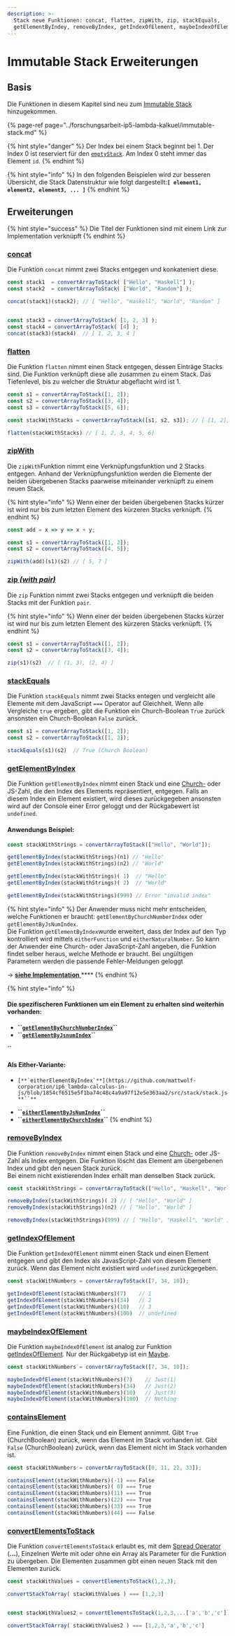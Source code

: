 ```yaml
---
description: >-
  Stack neue Funktionen: concat, flatten, zipWith, zip, stackEquals,
  getElementByIndey, removeByIndex, getIndexOfElement, maybeIndexOfElement
---
```


# Immutable Stack Erweiterungen

## Basis

Die Funktionen in diesem Kapitel sind neu zum [Immutable Stack](../forschungsarbeit-ip5-lambda-kalkuel/immutable-stack.md) hinzugekommen.

{% page-ref page="../forschungsarbeit-ip5-lambda-kalkuel/immutable-stack.md" %}

{% hint style="danger" %}
Der Index bei einem Stack beginnt bei 1. Der Index 0 ist reserviert für den [`emptyStack`](../forschungsarbeit-ip5-lambda-kalkuel/immutable-stack.md#empty-stack). Am Index 0 steht immer das Element `id`.
{% endhint %}

{% hint style="info" %}
In den folgenden Beispielen wird zur besseren Übersicht, die Stack Datenstruktur wie folgt dargestellt:**`[ element1, element2, element3, ... ]`**
{% endhint %}

## Erweiterungen

{% hint style="success" %}
Die Titel der Funktionen sind mit einem Link zur Implementation verknüpft
{% endhint %}

### [concat](https://github.com/mattwolf-corporation/ip6_lambda-calculus-in-js/blob/1854cf6515e5f1ba74c48c4a9a97f12e5e363aa2/src/stack/stack.js#L734)

Die Funktion `concat` nimmt zwei Stacks entgegen und konkateniert diese.

```javascript
const stack1  = convertArrayToStack( ["Hello", "Haskell"] );
const stack2  = convertArrayToStack( ["World", "Random"] );

concat(stack1)(stack2); // [ "Hello", "Haskell", "World", "Random" ]


const stack3 = convertArrayToStack( [1, 2, 3] );
const stack4 = convertArrayToStack( [4] );
concat(stack3)(stack4)  // [ 1, 2, 3, 4 ]
```

### [flatten](https://github.com/mattwolf-corporation/ip6_lambda-calculus-in-js/blob/1854cf6515e5f1ba74c48c4a9a97f12e5e363aa2/src/stack/stack.js#L768)

Die Funktion `flatten` nimmt einen Stack entgegen, dessen Einträge Stacks sind. Die Funktion verknüpft diese alle zusammen zu einem Stack. Das Tiefenlevel, bis zu welcher die Struktur abgeflacht wird ist 1.

```javascript
const s1 = convertArrayToStack([1, 2]);
const s2 = convertArrayToStack([3, 4]);
const s3 = convertArrayToStack([5, 6]);

const stackWithStacks = convertArrayToStack([s1, s2, s3]); // [ [1, 2], [3, 4], [5, 6] ]

flatten(stackWithStacks) // [ 1, 2, 3, 4, 5, 6]
```

### [zipWith](https://github.com/mattwolf-corporation/ip6_lambda-calculus-in-js/blob/1854cf6515e5f1ba74c48c4a9a97f12e5e363aa2/src/stack/stack.js#L795)

Die `zipWith`Funktion nimmt eine Verknüpfungsfunktion und 2 Stacks entgegen. Anhand der Verknüpfungsfunktion werden die Elemente der beiden übergebenen Stacks paarweise miteinander verknüpft zu einem neuen Stack.

{% hint style="info" %}
Wenn einer der beiden übergebenen Stacks kürzer ist wird nur bis zum letzten Element des kürzeren Stacks verknüpft.
{% endhint %}

```javascript
const add = x => y => x + y;

const s1 = convertArrayToStack([1, 2]);
const s2 = convertArrayToStack([4, 5]);

zipWith(add)(s1)(s2) // [ 5, 7 ]
```

### [zip _\(with pair\)_](https://github.com/mattwolf-corporation/ip6_lambda-calculus-in-js/blob/1854cf6515e5f1ba74c48c4a9a97f12e5e363aa2/src/stack/stack.js#L848)

Die `zip` Funktion nimmt zwei Stacks entgegen und verknüpft die beiden Stacks mit der Funktion `pair`.

{% hint style="info" %}
Wenn einer der beiden übergebenen Stacks kürzer ist wird nur bis zum letzten Element des kürzeren Stacks verknüpft.
{% endhint %}

```javascript
const s1 = convertArrayToStack([1, 2]);
const s2 = convertArrayToStack([3, 4]);

zip(s1)(s2)  // [ (1, 3), (2, 4) ]
```

### [stackEquals](https://github.com/mattwolf-corporation/ip6_lambda-calculus-in-js/blob/1854cf6515e5f1ba74c48c4a9a97f12e5e363aa2/src/stack/stack.js#L863)

Die Funktion `stackEquals` nimmt zwei Stacks entegen und vergleicht alle Elemente mit dem JavaScript `===` Operator auf Gleichheit. Wenn alle Vergleiche `true` ergeben, gibt die Funktion ein Church-Boolean `True` zurück ansonsten ein Church-Boolean `False` zurück.

```javascript
const s1 = convertArrayToStack([1, 2]);
const s2 = convertArrayToStack([1, 2]);

stackEquals(s1)(s2)  // True (Church Boolean)
```

### 

### [getElementByIndex](https://github.com/mattwolf-corporation/ip6_lambda-calculus-in-js/blob/1854cf6515e5f1ba74c48c4a9a97f12e5e363aa2/src/stack/stack.js#L242)

Die Funktion `getElementByIndex` nimmt einen Stack und eine [Church-](../forschungsarbeit-ip5-lambda-kalkuel/church-encodings-zahlen-und-boolesche-werte.md#church-zahlen) oder JS-Zahl, die den Index des Elements repräsentiert, entgegen. Falls an diesem Index ein Element existiert, wird dieses zurückgegeben ansonsten wird auf der Console einer Error geloggt und der Rückgabewert ist `undefined`. 

#### Anwendungs Beispiel:

```javascript
const stackWithStrings = convertArrayToStack(["Hello", "World"]);

getElementByIndex(stackWithStrings)(n1) // "Hello"
getElementByIndex(stackWithStrings)(n2) // "World"

getElementByIndex(stackWithStrings)( 1)  // "Hello"
getElementByIndex(stackWithStrings)( 2)  // "World"

getElementByIndex(stackWithStrings)(999) // Error "invalid index" 
```

{% hint style="info" %}
Der Anwender muss nicht mehr entscheiden, welche Funktionen er braucht:  `getElementByChurchNumberIndex` oder `getElementByJsNumIndex`.   
Die Funktion `getElementByIndex`wurde erweitert, dass der Index auf den Typ kontrolliert wird mittels `eitherFunction` und `eitherNaturalNumber`. So kann der Anwender eine Church- oder JavaScript-Zahl angeben, die Funktion findet selber heraus, welche Methode er braucht. Bei ungültigen Parametern werden die passende Fehler-Meldungen geloggt

-&gt; [**siehe Implementation** ](https://github.com/mattwolf-corporation/ip6_lambda-calculus-in-js/blob/aa5fce355f2e5786ee8b8948339a0b9706839253/src/stack/stack.js#L293)\*\*\*\*
{% endhint %}

{% hint style="info" %}
#### Die spezifischeren Funktionen um ein Element zu erhalten sind weiterhin vorhanden:

* **\`\`**[**`getElementByChurchNumberIndex`**](https://github.com/mattwolf-corporation/ip6_lambda-calculus-in-js/blob/1854cf6515e5f1ba74c48c4a9a97f12e5e363aa2/src/stack/stack.js#L319)**\`\`**
* **\`\`**[**`getElementByJsnumIndex`**](https://github.com/mattwolf-corporation/ip6_lambda-calculus-in-js/blob/1854cf6515e5f1ba74c48c4a9a97f12e5e363aa2/src/stack/stack.js#L332)**\`\`**

**\`\`**

#### Als Either-Variante:

*     [**`eitherElementByIndex`**](https://github.com/mattwolf-corporation/ip6_lambda-calculus-in-js/blob/1854cf6515e5f1ba74c48c4a9a97f12e5e363aa2/src/stack/stack.js#L270) **``**
* **\`\`**[**`eitherElementByJsNumIndex`**](https://github.com/mattwolf-corporation/ip6_lambda-calculus-in-js/blob/1854cf6515e5f1ba74c48c4a9a97f12e5e363aa2/src/stack/stack.js#L306)**\`\`**
* **\`\`**[**`eitherElementByChurchIndex`**](https://github.com/mattwolf-corporation/ip6_lambda-calculus-in-js/blob/1854cf6515e5f1ba74c48c4a9a97f12e5e363aa2/src/stack/stack.js#L290)**\`\`**
{% endhint %}

### [removeByIndex](https://github.com/mattwolf-corporation/ip6_lambda-calculus-in-js/blob/1854cf6515e5f1ba74c48c4a9a97f12e5e363aa2/src/stack/stack.js#L666)

Die Funktion `removeByIndex` nimmt einen Stack und eine [Church-](../forschungsarbeit-ip5-lambda-kalkuel/church-encodings-zahlen-und-boolesche-werte.md#church-zahlen) oder JS-Zahl als Index entgegen. Die Funktion löscht das Element am übergebenen Index und gibt den neuen Stack zurück.  
Bei einem nicht existierenden Index erhält man denselben Stack zurück.

```javascript
const stackWithStrings = convertArrayToStack(["Hello", "Haskell", "World"]);

removeByIndex(stackWithStrings)( 2) // [ "Hello", "World" ]
removeByIndex(stackWithStrings)(n2) // [ "Hello", "World" ]

removeByIndex(stackWithStrings)(999) // [ "Hello", "Haskell", "World" ]
```

### [getIndexOfElement](https://github.com/mattwolf-corporation/ip6_lambda-calculus-in-js/blob/1854cf6515e5f1ba74c48c4a9a97f12e5e363aa2/src/stack/stack.js#L370)

Die Funktion `getIndexOfElement` nimmt einen Stack und einen Element entgegen und gibt den Index als JavasScript-Zahl von diesem Element zurück. Wenn das Element nicht existiert wird `undefined` zurückgegeben.

```javascript
const stackWithNumbers = convertArrayToStack([7, 34, 10]);

getIndexOfElement(stackWithNumbers)(7)    // 1
getIndexOfElement(stackWithNumbers)(34)   // 2
getIndexOfElement(stackWithNumbers)(10)   // 3
getIndexOfElement(stackWithNumbers)(100)  // undefined
```

### [maybeIndexOfElement](https://github.com/mattwolf-corporation/ip6_lambda-calculus-in-js/blob/1854cf6515e5f1ba74c48c4a9a97f12e5e363aa2/src/stack/stack.js#L398)

Die Funktion `maybeIndexOfElement` ist analog zur Funktion [getIndexOfElement](immutable-stack-erweiterungen.md#getindexofelement). Nur der Rückgabetyp ist ein [Maybe](maybe.md).

```javascript
const stackWithNumbers = convertArrayToStack([7, 34, 10]);

maybeIndexOfElement(stackWithNumbers)(7)    // Just(1)
maybeIndexOfElement(stackWithNumbers)(34)   // Just(2)
maybeIndexOfElement(stackWithNumbers)(10)   // Just(3)
maybeIndexOfElement(stackWithNumbers)(100)  // Nothing
```

### [containsElement](https://github.com/mattwolf-corporation/ip6_lambda-calculus-in-js/blob/1854cf6515e5f1ba74c48c4a9a97f12e5e363aa2/src/stack/stack.js#L414)

Eine Funktion, die einen Stack und ein Element annimmt. Gibt `True` \(ChurchBoolean\) zurück, wenn das Element im Stack vorhanden ist. Gibt `False` \(ChurchBoolean\) zurück, wenn das Element nicht im Stack vorhanden ist.

```javascript
const stackWithNumbers = convertArrayToStack([0, 11, 22, 33]);

containsElement(stackWithNumbers)(-1) === False
containsElement(stackWithNumbers)( 0) === True
containsElement(stackWithNumbers)(11) === True
containsElement(stackWithNumbers)(22) === True
containsElement(stackWithNumbers)(33) === True
containsElement(stackWithNumbers)(44) === False
```

### [convertElementsToStack](https://github.com/mattwolf-corporation/ip6_lambda-calculus-in-js/blob/1854cf6515e5f1ba74c48c4a9a97f12e5e363aa2/src/stack/stack.js#L454)

Die Funktion `convertElementsToStack`  erlaubt es, mit dem [Spread Operator](https://developer.mozilla.org/de/docs/Web/JavaScript/Reference/Operators/Spread_syntax) \(**...**\), Einzelnen Werte mit oder ohne ein Array als Parameter für die Funktion zu übergeben. Die Elementen zusammen gibt einen neuen Stack mit den Elementen zurück.

```javascript
const stackWithValues = convertElementsToStack(1,2,3);

convertStackToArray( stackWithValues ) === [1,2,3]


const stackWithValues2 = convertElementsToStack(1,2,3,...['a','b','c']);

convertStackToArray( stackWithValues2 ) === [1,2,3,'a','b','c']
```

